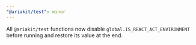 ```yaml
---
"@ariakit/test": minor
---
```


All `@ariakit/test` functions now disable `global.IS_REACT_ACT_ENVIRONMENT` before running and restore its value at the end.
